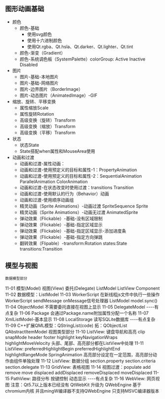 ## 图形动画基础
- 颜色
  - 颜色-基础
    - 使用svg颜色
    - 使用十六进制颜色
    - 使用Qt.rgba、Qt.hsla、Qt.darker、Qt.lighter、Qt.tint
  - 颜色-渐变（Gradient）
  - 颜色-系统调色板（SystemPalette）colorGroup: Active Inactive Disabled
- 图片
  - 图片-基础-本地图片
  - 图片-基础-网络图片
  - 图片-边界图片（BorderImage）
  - 图片-动态图片（AnimatedImage）-GIF
- 缩放、旋转、平移变换
  - 属性缩放Scale
  - 属性旋转Rotation
  - 高级变换（旋转）Transform
  - 高级变换（缩放）Transform
  - 高级变换（平移）Transform
- 状态
  - 状态State
  - State搭配when属性和MouseArea使用
- 动画和过渡
  - 动画和过渡-属性动画：
  - 动画和过渡-使用预定义的目标和属性-1：PropertyAnimation
  - 动画和过渡-使用预定义的目标和属性-2：SequentialAnimation ParallelAnimation  ColorAnimation
  - 动画和过渡-在状态改变时使用过渡：transitions Transition
  - 动画和过渡-使用默认的行为（Behavior）动画
  - 动画和过渡-使用顺序动画组
  - 精灵动画（Sprite Animations）-动画过渡	SpriteSequence Sprite
  - 精灵动画（Sprite Animations）-动画无过渡 AnimatedSprite
  - 弹动效果（Flickable）-基础-没有区域限制
  - 弹动效果（Flickable）-基础-指定区域显示
  - 弹动效果（Flickable）-基础-指定区域显示-添加进度条
  - 弹动效果（Flickable）-基础-指定方向弹跳
  - 翻转效果（Flipable）-transform:Rotation states:State transitions:Transition


## 模型与视图
	数据模型部分
11-01	模型(Model) 视图(View) 委托(Delegate)
		ListModel ListView Component
11-02	数据模型：ListModel
11-03	WorkerScript 在新线程js文件中执行一些操作
		WorkerScript sendMessage onMessage信号处理器
		ListModel model.sync()
11-04	ObjectModel 不需要委托直接在视图上显示
11-05	DelegateModel 									----有点复杂
11-06	Package 会通过Package.name附加属性分配一个名称
11-07	XmlListModel-基本显示
11-08	LocalStorage 读写SQLite数据库					----有点复杂
11-09	C++扩展QML模型：QStringList(code) 拓：QObjectList QAbstractItemModel
	视图类型部分 
11-10	ListView: 键盘导航和高亮 clip snapMode header footer highlight  keyNavigationWraps highlightMoveVelocity
		头部、尾部、高亮部分都在ListView中处理
11-11	ListView: preferredHighlightBegin preferredHighlightEnd highlightRangeMode SpringAnimation
		高亮部分设定在一定范围，高亮部分动作由组件单独处理
11-12	ListView: 数据分组 section.property section.criteria section.delegate
11-13	GridView: 表格视图
11-14	视图过渡：populate add remove move displaced addDisplaced removeDisplaced moveDisplaced
11-15	PathView: 路径分布 按键控制 动态显示			----有点复杂
11-16	WebView:  网页视图 
		注意：Qt5.7以上版本已经没有 QtWebKit 升级为 QWebEngine 基于chromium内核
		并且mingW编译器不支持QWebEngine 只支持MSVC编译器版本
